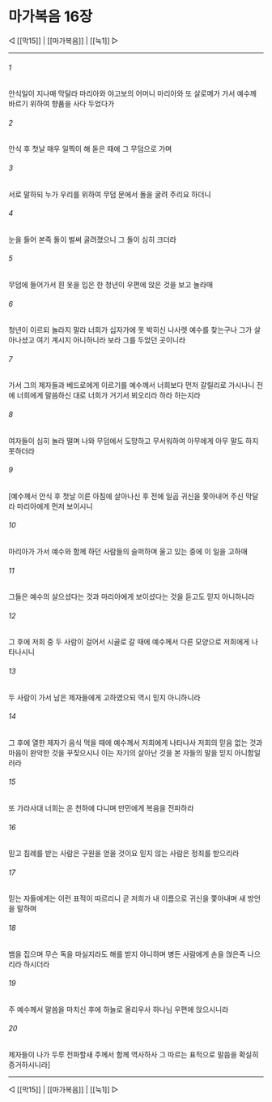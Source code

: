 # 마가복음 16장

◁ [[막15]] | [[마가복음]] | [[눅1]] ▷
***

###### 1
안식일이 지나매 막달라 마리아와 야고보의 어머니 마리아와 또 살로메가 가서 예수께 바르기 위하여 향품을 사다 두었다가

###### 2
안식 후 첫날 매우 일찍이 해 돋은 때에 그 무덤으로 가며

###### 3
서로 말하되 누가 우리를 위하여 무덤 문에서 돌을 굴려 주리요 하더니

###### 4
눈을 들어 본즉 돌이 벌써 굴려졌으니 그 돌이 심히 크더라

###### 5
무덤에 들어가서 흰 옷을 입은 한 청년이 우편에 앉은 것을 보고 놀라매

###### 6
청년이 이르되 놀라지 말라 너희가 십자가에 못 박히신 나사렛 예수를 찾는구나 그가 살아나셨고 여기 계시지 아니하니라 보라 그를 두었던 곳이니라

###### 7
가서 그의 제자들과 베드로에게 이르기를 예수께서 너희보다 먼저 갈릴리로 가시나니 전에 너희에게 말씀하신 대로 너희가 거기서 뵈오리라 하라 하는지라

###### 8
여자들이 심히 놀라 떨며 나와 무덤에서 도망하고 무서워하여 아무에게 아무 말도 하지 못하더라

###### 9
[예수께서 안식 후 첫날 이른 아침에 살아나신 후 전에 일곱 귀신을 쫓아내어 주신 막달라 마리아에게 먼저 보이시니

###### 10
마리아가 가서 예수와 함께 하던 사람들의 슬퍼하며 울고 있는 중에 이 일을 고하매

###### 11
그들은 예수의 살으셨다는 것과 마리아에게 보이셨다는 것을 듣고도 믿지 아니하니라

###### 12
그 후에 저희 중 두 사람이 걸어서 시골로 갈 때에 예수께서 다른 모양으로 저희에게 나타나시니

###### 13
두 사람이 가서 남은 제자들에게 고하였으되 역시 믿지 아니하니라

###### 14
그 후에 열한 제자가 음식 먹을 때에 예수께서 저희에게 나타나사 저희의 믿음 없는 것과 마음이 완악한 것을 꾸짖으시니 이는 자기의 살아난 것을 본 자들의 말을 믿지 아니함일러라

###### 15
또 가라사대 너희는 온 천하에 다니며 만민에게 복음을 전파하라

###### 16
믿고 침례를 받는 사람은 구원을 얻을 것이요 믿지 않는 사람은 정죄를 받으리라

###### 17
믿는 자들에게는 이런 표적이 따르리니 곧 저희가 내 이름으로 귀신을 쫓아내며 새 방언을 말하며

###### 18
뱀을 집으며 무슨 독을 마실지라도 해를 받지 아니하며 병든 사람에게 손을 얹은즉 나으리라 하시더라

###### 19
주 예수께서 말씀을 마치신 후에 하늘로 올리우사 하나님 우편에 앉으시니라

###### 20
제자들이 나가 두루 전파할새 주께서 함께 역사하사 그 따르는 표적으로 말씀을 확실히 증거하시니라]

***
◁ [[막15]] | [[마가복음]] | [[눅1]] ▷